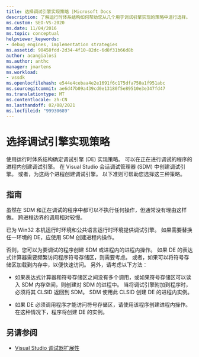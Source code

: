 ```yaml
---
title: 选择调试引擎实现策略 |Microsoft Docs
description: 了解运行时体系结构如何帮助您从几个用于调试引擎实现的策略中进行选择。
ms.custom: SEO-VS-2020
ms.date: 11/04/2016
ms.topic: conceptual
helpviewer_keywords:
- debug engines, implementation strategies
ms.assetid: 90458fdd-2d34-4f10-82dc-6d8f31b66d8b
author: acangialosi
ms.author: anthc
manager: jmartens
ms.workload:
- vssdk
ms.openlocfilehash: e544e4cebaa4e2e1691f6c175dfa750a1f951abc
ms.sourcegitcommit: ae6d47b09a439cd0e13180f5e89510e3e347fd47
ms.translationtype: MT
ms.contentlocale: zh-CN
ms.lasthandoff: 02/08/2021
ms.locfileid: "99930689"
---
```

# <a name="choose-a-debug-engine-implementation-strategy"></a>选择调试引擎实现策略
使用运行时体系结构确定调试引擎 (DE) 实现策略。 可以在正在进行调试的程序的进程内创建调试引擎。 在 Visual Studio 会话调试管理器 (SDM) 中创建调试引擎。 或者，为这两个进程创建调试引擎。 以下准则可帮助您选择这三种策略。

## <a name="guidelines"></a>指南
 虽然在 SDM 和正在调试的程序中都可以不执行任何操作，但通常没有理由这样做。 跨进程边界的调用相对较慢。

 已为 Win32 本机运行时环境和公共语言运行时环境提供调试引擎。 如果需要替换任一环境的 DE，应使用 SDM 创建进程内操作。

 否则，您可以为要调试的程序创建 SDM 或进程内的进程内操作。 如果 DE 的表达式计算器需要频繁访问程序符号存储区，则需要考虑。 或者，如果可以将符号存储区加载到内存中，以便快速访问。 另外，请考虑以下方法：

- 如果表达式计算器和符号存储区之间没有多个调用，或如果符号存储区可以读入 SDM 内存空间，则创建对 SDM 的进程中。 当将调试引擎附加到程序时，必须将其 CLSID 返回到 SDM。 SDM 使用此 CLSID 创建 DE 的进程内实例。

- 如果 DE 必须调用程序才能访问符号存储区，请使用该程序创建进程内操作。 在这种情况下，程序将创建 DE 的实例。

## <a name="see-also"></a>另请参阅
- [Visual Studio 调试器扩展性](../../extensibility/debugger/visual-studio-debugger-extensibility.md)
